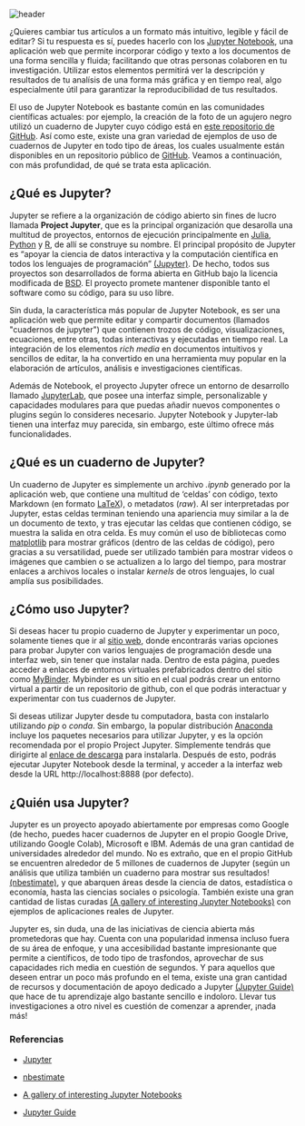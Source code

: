 <!--
.. title: ¿Ya has probado los Cuadernos de Jupyter? Te explicamos qué son y cómo te ayudarán en tu próxima investigación.
.. slug: ya-probado-los-cuadernos-de-jupyter-te-explicamos-que-son-y-como-te-ayudaran-en-tu-proxima-investigacion
.. date: 2020-01-13
.. author: Rainer Palm
.. tags: open science
.. category: jupyter
.. link: 
.. description: 
.. type: text
-->

<!-- # ¿Ya has probado los cuadernos de Jupyter? Te explicamos qué son y cómo te ayudarán en tu próxima investigación. -->
<!-- **Por Rainer Palm** -->

![header](../../../images/blog/ya-probado-los-cuadernos-de-jupyter-te-explicamos-que-son-y-como-te-ayudaran-en-tu-proxima-investigacion/header.png)

¿Quieres cambiar tus artículos a un formato más intuitivo, legible y
fácil de editar? Si tu respuesta es sí, puedes hacerlo con los [Jupyter
Notebook](https://jupyter.org), una aplicación web que permite
incorporar código y texto a los documentos de una forma sencilla y
fluida; facilitando que otras personas colaboren en tu investigación.
Utilizar estos elementos permitirá ver la descripción y resultados de tu
analísis de una forma más gráfica y en tiempo real, algo especialmente
útil para garantizar la reproducibilidad de tus resultados.

<!-- TEASER_END -->

El uso de Jupyter Notebook es bastante común en las comunidades
científicas actuales: por ejemplo, la creación de la foto de un agujero
negro utilizó un cuaderno de Jupyter cuyo código está en [este
repositorio de GitHub](https://github.com/achael/eht-imaging). Así como
este, existe una gran variedad de ejemplos de uso de cuadernos de
Jupyter en todo tipo de áreas, los cuales usualmente están disponibles
en un repositorio público de [GitHub](https://github.com). Veamos a
continuación, con más profundidad, de qué se trata esta aplicación.

## ¿Qué es Jupyter?

Jupyter se refiere a la organización de código abierto sin fines de
lucro llamada **Project Jupyter**, que es la principal organización que
desarolla una multitud de proyectos, entornos de ejecución
principalmente en [Julia](https://julialang.org),
[Python](https://www.python.org) y [R](https://www.r-project.org), de
allí se construye su nombre. El principal propósito de Jupyter es
“apoyar la ciencia de datos interactiva y la computación científica en
todos los lenguajes de programación”
[(Jupyter)](https://jupyter.org/about). De hecho, todos sus proyectos
son desarrollados de forma abierta en GitHub bajo la licencia modificada
de [BSD](https://whatis.techtarget.com/definition/BSD-licenses). El
proyecto promete mantener disponible tanto el software como su código,
para su uso libre.

Sin duda, la característica más popular de Jupyter Notebook, es ser una
aplicación web que permite editar y compartir documentos (llamados
"cuadernos de jupyter") que contienen trozos de código, visualizaciones,
ecuaciones, entre otras, todas interactivas y ejecutadas en tiempo real.
La integración de los elementos *rich media* en documentos intuitivos y
sencillos de editar, la ha convertido en una herramienta muy popular en
la elaboración de artículos, análisis e investigaciones científicas.

Además de Notebook, el proyecto Jupyter ofrece un entorno de desarrollo
llamado [JupyterLab](https://jupyterlab.readthedocs.io), que posee una
interfaz simple, personalizable y capacidades modulares para que puedas
añadir nuevos componentes o plugins según lo consideres necesario.
Jupyter Notebook y Jupyter-lab tienen una interfaz muy parecida, sin
embargo, este último ofrece más funcionalidades.

## ¿Qué es un cuaderno de Jupyter?

Un cuaderno de Jupyter es simplemente un archivo *.ipynb* generado por
la aplicación web, que contiene una multitud de ‘celdas’ con código,
texto Markdown (en formato [LaTeX](https://www.latex-project.org)), o
metadatos (*raw*). Al ser interpretadas por Jupyter, estas celdas
terminan teniendo una apariencia muy similar a la de un documento de
texto, y tras ejecutar las celdas que contienen código, se muestra la
salida en otra celda. Es muy común el uso de bibliotecas como
[matplotlib](https://matplotlib.org) para mostrar gráficos (dentro de
las celdas de código), pero gracias a su versatilidad, puede ser
utilizado también para mostrar videos o imágenes que cambien o se
actualizen a lo largo del tiempo, para mostrar enlaces a archivos
locales o instalar *kernels* de otros lenguajes, lo cual amplía sus
posibilidades.

## ¿Cómo uso Jupyter?

Si deseas hacer tu propio cuaderno de Jupyter y experimentar un poco,
solamente tienes que ir al [sitio web](https://jupyter.org/try), donde
encontrarás varias opciones para probar Jupyter con varios lenguajes de
programación desde una interfaz web, sin tener que instalar nada. Dentro
de esta página, puedes acceder a enlaces de entornos virtuales
prefabricados dentro del sitio como [MyBinder](https://mybinder.org).
Mybinder es un sitio en el cual podrás crear un entorno virtual a partir
de un repositorio de github, con el que podrás interactuar y
experimentar con tus cuadernos de Jupyter.

Si deseas utilizar Jupyter desde tu computadora, basta con instalarlo
utilizando *pip* o *conda*. Sin embargo, la popular distribución
[Anaconda](https://www.anaconda.com) incluye los paquetes necesarios
para utilizar Jupyter, y es la opción recomendada por el propio Project
Jupyter. Simplemente tendrás que dirigirte al [enlace de
descarga](https://www.anaconda.com/distribution/) para instalarla.
Después de esto, podrás ejecutar Jupyter Notebook desde la terminal, y
acceder a la interfaz web desde la URL http://localhost:8888 (por
defecto).

## ¿Quién usa Jupyter?

Jupyter es un proyecto apoyado abiertamente por empresas como Google (de
hecho, puedes hacer cuadernos de Jupyter en el propio Google Drive,
utilizando Google Colab), Microsoft e IBM. Además de una gran cantidad
de universidades alrededor del mundo. No es extraño, que en el propio
GitHub se encuentren alrededor de 5 millones de cuadernos de Jupyter
(según un análisis que utiliza también un cuaderno para mostrar sus
resultados! [(nbestimate)](https://github.com/parente/nbestimate), y que
abarquen áreas desde la ciencia de datos, estadística o economía, hasta
las ciencias sociales o psicología. También existe una gran cantidad de
listas curadas [(A gallery of interesting Jupyter
Notebooks)](https://github.com/jupyter/jupyter/wiki/A-gallery-of-interesting-Jupyter-Notebooks)
con ejemplos de aplicaciones reales de Jupyter.

Jupyter es, sin duda, una de las iniciativas de ciencia abierta más
prometedoras que hay. Cuenta con una popularidad inmensa incluso fuera
de su área de enfoque, y una accesibilidad bastante impresionante que
permite a científicos, de todo tipo de trasfondos, aprovechar de sus
capacidades rich media en cuestión de segundos. Y para aquellos que
deseen entrar un poco más profundo en el tema, existe una gran cantidad
de recursos y documentación de apoyo dedicado a Jupyter [(Jupyter
Guide)](https://github.com/jupyter-guide/jupyter-guide) que hace de tu
aprendizaje algo bastante sencillo e indoloro. Llevar tus
investigaciones a otro nivel es cuestión de comenzar a aprender, ¡nada
más!

### Referencias

- [Jupyter](https://jupyter.org/about)

- [nbestimate](https://github.com/parente/nbestimate)

- [A gallery of interesting Jupyter Notebooks](https://github.com/jupyter/jupyter/wiki/A-gallery-of-interesting-Jupyter-Notebooks)

- [Jupyter Guide](https://github.com/jupyter-guide/jupyter-guide)